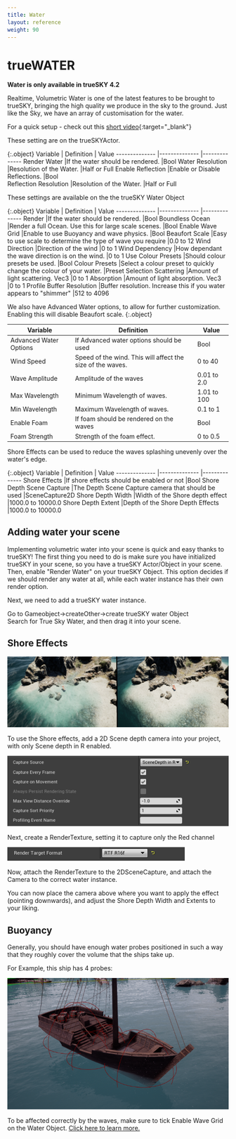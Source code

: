 ```yaml
---
title: Water
layout: reference
weight: 90
---
```






trueWATER
====================
**Water is only available in trueSKY 4.2**

Realtime, Volumetric Water is one of the latest features to be brought to trueSKY, bringing the high quality we produce in the sky to the ground. Just like the Sky, we have an array of customisation for the water.

For a quick setup - check out this [short video](https://www.youtube.com/watch?v=uwZZTEqaUbo){:target="_blank"}


These setting are on the trueSKYActor.

{:.object}
Variable                                                                                |       Definition                                                                                                              |       Value
--------------                                                                  |--------------                                                                                                         |--------------
Render Water                                                                    |If the water should be rendered.                                                                       |Bool
Water Resolution                                                                |Resolution of the Water.                                                                                       |Half or Full
Enable Reflection                                                               |Enable or Disable Reflections.                                                                         |Bool           
Reflection Resolution                                                   |Resolution of the Water.                                                                                       |Half or Full



These settings are available on the the trueSKY Water Object

{:.object}
Variable                                                                                |       Definition                                                                                                              |       Value
--------------                                                                  |--------------                                                                                                         |--------------
Render                                                                                  |If the water should be rendered.                                                                       |Bool
Boundless Ocean                                                                 |Render a full Ocean. Use this for large scale scenes.                          |Bool
Enable Wave Grid                                                                |Enable to use Buoyancy and wave physics.                                                       |Bool
Beaufort Scale                                                                  |Easy to use scale to determine the type of wave you require            |0.0 to 12
Wind Direction                                                                  |Direction of the wind                                                                                          |0 to 1
Wind Dependency                                                                 |How dependant the wave direction is on the wind.                                       |0 to 1
Use Colour Presets                                                              |Should colour presets be used.                                                                         |Bool
Colour Presets                                                                  |Select a colour preset to quickly change the colour of your water.     |Preset Selection
Scattering                                                                              |Amount of light scattering. Vec3                                                                       |0 to 1
Absorption                                                                              |Amount of light absorption. Vec3                                                                       |0 to 1 
Profile Buffer Resolution                                               |Buffer resolution. Increase this if you water appears to "shimmer"     |512 to 4096


We also have Advanced Water options, to allow for further customization. Enabling this will disable Beaufort scale.
{:.object}

Variable                                                                                |       Definition                                                                                                              |       Value
--------------                                                                  |--------------                                                                                                         |-------------
Advanced Water Options                                                  |If Advanced water options should be used                                                       |Bool
Wind Speed                                                                              |Speed of the wind. This will affect the size of the waves.             |0 to 40
Wave Amplitude                                                                  |Amplitude of the waves                                                                                         |0.01 to 2.0
Max Wavelength                                                                  |Minimum Wavelength of waves.                                                                           |1.01 to 100
Min Wavelength                                                                  |Maximum Wavelength of waves.                                                                           |0.1 to 1
Enable Foam                                                                             |If foam should be rendered on the waves                                                        |Bool
Foam Strength                                                                   |Strength of the foam effect.                                                                           |0 to 0.5


Shore Effects can be used to reduce the waves splashing unevenly over the water's edge.

{:.object}
Variable                                                                                |       Definition                                                                                                              |       Value
--------------                                                                  |--------------                                                                                                         |--------------
Shore Effects                                                                   |If shore effects should be enabled or not                                                      |Bool
Shore Depth Scene Capture                                               |The Depth Scene Capture camera that should be used                                     |SceneCapture2D
Shore Depth Width                                                               |Width of the Shore depth effect                                                                        |1000.0 to 10000.0
Shore Depth Extent                                                              |Depth of the Shore Depth Effects                                                                       |1000.0 to 10000.0


Adding water your scene
-----------------
Implementing volumetric water into your scene is quick and easy thanks to trueSKY! The first thing you need to do is make sure you have initialized trueSKY in your scene, so you have a trueSKY Actor/Object in your scene. Then, enable "Render Water" on your trueSKY Object. This option decides if we should render any water at all, while each water instance has their own render option.

Next, we need to add a trueSKY water instance. 

<div class="unity-specific">
Go to Gameobject->createOther->create trueSKY water Object
</div>

<div class="ue4-specific">
Search for True Sky Water, and then drag it into your scene.
</div>


Shore Effects
-----------------

![](/images/unreal/shoreeffects.png)


To use the Shore effects, add a 2D Scene depth camera into your project, with only Scene depth in R enabled.

![](/images/unreal/scenedepthR.png)


Next, create a RenderTexture, setting it to capture only the Red channel

![](/images/unreal/RenderTargetFormat.png)


Now, attach the RenderTexture to the 2DSceneCapture, and attach the Camera to the correct water instance.

You can now place the camera above where you want to apply the effect (pointing downwards), and adjust the Shore Depth Width and Extents to your liking.


Buoyancy
---------------
Generally, you should have enough water probes positioned in such a way that they roughly cover the volume that the ships take up.

For Example, this ship has 4 probes:


![](/images/buoyancy.png)



To be affected correctly by the waves, make sure to tick Enable Wave Grid on the Water Object. [Click here to learn  more.](https://simul.co/real-time-rendering-news/truesky-volumetric-water-tutorials-and-tips/)
